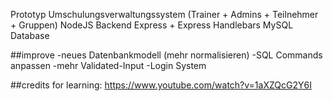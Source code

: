 Prototyp
Umschulungsverwaltungssystem (Trainer + Admins + Teilnehmer + Gruppen)
NodeJS Backend Express + Express Handlebars
MySQL Database

##improve
-neues Datenbankmodell (mehr normalisieren)
	-SQL Commands anpassen
-mehr Validated-Input
-Login System

##credits for learning:
https://www.youtube.com/watch?v=1aXZQcG2Y6I
